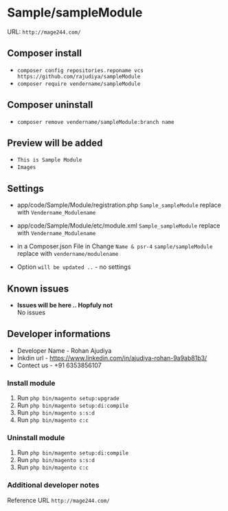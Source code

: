 # Sample/sampleModule

URL: `http://mage244.com/`

## Composer install

- `composer config repositories.reponame vcs https://github.com/rajudiya/sampleModule`
- `composer require vendername/sampleModule`

## Composer uninstall

- `composer remove vendername/sampleModule:branch name`

## Preview will be added

- `This is Sample Module`
- `Images`

## Settings
- app/code/Sample/Module/registration.php 
  `Sample_sampleModule` replace with `Vendername_Modulename`

- app/code/Sample/Module/etc/module.xml 
  `Sample_sampleModule` replace with `Vendername_Modulename` 

- in a Composer.json File in Change `Name & psr-4`
  `sample/sampleModule` replace with `vendername/modulename`
- Option `will be updated ..` - no settings

## Known issues

- **Issues will be here .. Hopfuly not**\
  No issues

## Developer informations
- Developer Name - Rohan Ajudiya
- Inkdin url     - https://www.linkedin.com/in/ajudiya-rohan-9a9ab81b3/
- Contect us     - +91 6353856107

### Install module
1. Run `php bin/magento setup:upgrade`
2. Run `php bin/magento setup:di:compile`
3. Run `php bin/magento s:s:d`
4. Run `php bin/magento c:c`

### Uninstall module
1. Run `php bin/magento setup:di:compile`
2. Run `php bin/magento s:s:d`
3. Run `php bin/magento c:c`

### Additional developer notes
Reference URL `http://mage244.com/`
